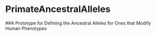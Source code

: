 # PrimateAncestralAlleles
##A Prototype for Defining the Ancestral Alleles for Ones that Modify Human Phenotypes
